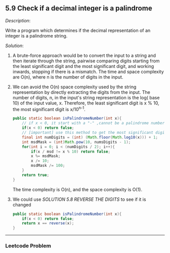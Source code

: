 ## 5.9 Check if a decimal integer is a palindrome

*Description*:

Write a program which determines if the decimal representation of an integer is a palindrome string.

*Solution*:

1. A brute-force approach would be to convert the input to a string and then iterate through the string, pairwise comparing digits starting from the least significant digit and the most significant digit, and working inwards, stopping if there is a mismatch. The time and space complexity are O(n), where n is the number of digits in the input.

2. We can avoid the O(n) space complexity used by the string representation by directly extracting the digits from the input. The number of digits, n, in the input's string representation is the log( base 10) of the input value, x. Therefore, the least significant digit is x % 10, the most significant digit is x/10<sup>n-1</sup>.

   ```java
   public static boolean isPalindromeNumber(int x){
       // if x < 0, it start with a "-" ,cannot be a palindrome number
       if(x < 0) return false;
       // [important] use this method to get the most significant digit of x
       final int numDigits = (int) (Math.floor(Math.log10(x))) + 1;
       int msdMask = (int)Math.pow(10, numsDigits - 1);
       for(int i = 0; i < (numDigits / 2); i++){
           if(x / msd != x % 10) return false;
           x %= msdMask;
           x /= 10;
           msdMask /= 100;
       }
       return true;
   }
   ```

   The time complexity is O(n), and the space complexity is O(1).

3. We could use *SOLUTION 5.8 REVERSE THE DIGITS* to see if it is changed

   ```java
   public static boolean isPalindromeNumber(int x){
       if(x < 0) return false;
       return x == reverse(x);
   }
   ```

   





***

### Leetcode Problem

